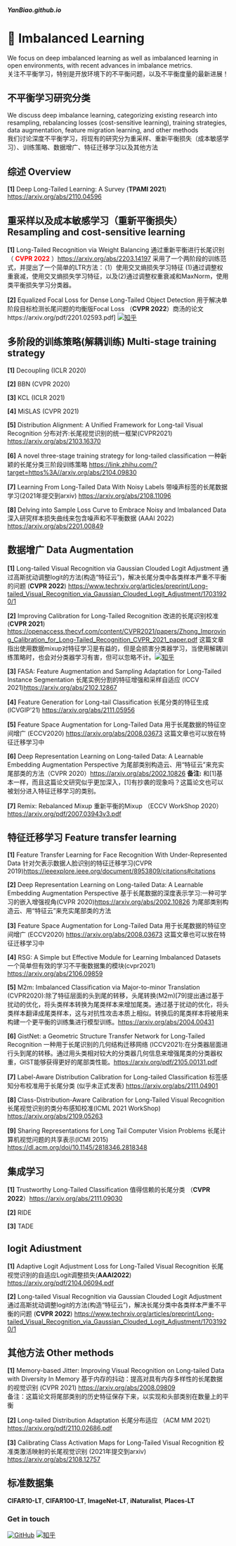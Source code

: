 ##### YanBiao.github.io
# 👋 Imbalanced Learning
We focus on deep imbalanced learning as well as imbalanced learning in open environments, with recent advances in imbalance metrics.
<br />关注不平衡学习，特别是开放环境下的不平衡问题，以及不平衡度量的最新进展！

## 不平衡学习研究分类
We discuss deep imbalance learning, categorizing existing research into resampling, rebalancing losses (cost-sensitive learning), training strategies, data augmentation, feature migration learning, and other methods
<br />我们讨论深度不平衡学习，将现有的研究分为重采样、重新平衡损失（成本敏感学习）、训练策略、数据增广、特征迁移学习以及其他方法


## 综述 Overview
**[1]** Deep Long-Tailed Learning: A Survey (**TPAMI 2021**) https://arxiv.org/abs/2110.04596

## 重采样以及成本敏感学习（重新平衡损失） Resampling and cost-sensitive learning 
**[1]** Long-Tailed Recognition via Weight Balancing 通过重新平衡进行长尾识别（<font color=red> **CVPR 2022** </font>）https://arxiv.org/abs/2203.14197 采用了一个两阶段的训练范式，并提出了一个简单的LTR方法：（1）使用交叉熵损失学习特征 (1)通过调整权重衰减，使用交叉熵损失学习特征，以及(2)通过调整权重衰减和MaxNorm，使用类平衡损失学习分类器。

**[2]** Equalized Focal Loss for Dense Long-Tailed Object Detection 用于解决单阶段目标检测长尾问题的均衡版Focal Loss （**CVPR 2022**）商汤的论文https://arxiv.org/pdf/2201.02593.pdf] [![知乎](https://img.shields.io/badge/知乎-white?logo=zhihu)](https://zhuanlan.zhihu.com/p/489606679)

## 多阶段的训练策略(解耦训练) Multi-stage training strategy
**[1]** Decoupling (ICLR 2020)

**[2]** BBN (CVPR 2020)

**[3]** KCL (ICLR 2021)

**[4]** MiSLAS (CVPR 2021)

**[5]** Distribution Alignment: A Unified Framework for Long-tail Visual Recognition 分布对齐:长尾视觉识别的统一框架(CVPR2021) https://arxiv.org/abs/2103.16370

**[6]** A novel three-stage training strategy for long-tailed classification 一种新颖的长尾分类三阶段训练策略 https://link.zhihu.com/?target=https%3A//arxiv.org/abs/2104.09830

**[7]** Learning From Long-Tailed Data With Noisy Labels 带噪声标签的长尾数据学习(2021年提交到arxiv) https://arxiv.org/abs/2108.11096

**[8]** Delving into Sample Loss Curve to Embrace Noisy and Imbalanced Data 深入研究样本损失曲线来包含噪声和不平衡数据 (AAAI 2022) https://arxiv.org/abs/2201.00849

## 数据增广 Data Augmentation
**[1]** Long-tailed Visual Recognition via Gaussian Clouded Logit Adjustment 通过高斯扰动调整logit的方法(构造“特征云”)，解决长尾分类中各类样本严重不平衡的问题 (**CVPR 2022**) https://www.techrxiv.org/articles/preprint/Long-tailed_Visual_Recognition_via_Gaussian_Clouded_Logit_Adjustment/17031920/1

**[2]** Improving Calibration for Long-Tailed Recognition 改进的长尾识别校准(**CVPR 2021**) https://openaccess.thecvf.com/content/CVPR2021/papers/Zhong_Improving_Calibration_for_Long-Tailed_Recognition_CVPR_2021_paper.pdf 这篇文章指出使用数据mixup对特征学习是有益的，但是会损害分类器学习，当使用解耦训练策略时，也会对分类器学习有害，但可以忽略不计。[![知乎](https://img.shields.io/badge/知乎-white?logo=zhihu)](https://zhuanlan.zhihu.com/p/419911014)

**[3]** FASA: Feature Augmentation and Sampling Adaptation for Long-Tailed Instance Segmentation 长尾实例分割的特征增强和采样自适应 (ICCV 2021)https://arxiv.org/abs/2102.12867

**[4]** Feature Generation for Long-tail Classification 长尾分类的特征生成 (ICVGIP'21) https://arxiv.org/abs/2111.05956

**[5]** Feature Space Augmentation for Long-Tailed Data 用于长尾数据的特征空间增广 (ECCV2020) https://arxiv.org/abs/2008.03673 这篇文章也可以放在特征迁移学习中

**[6]** Deep Representation Learning on Long-tailed Data: A Learnable Embedding Augmentation Perspective 为尾部类别构造云、用“特征云”来充实尾部类的方法（CVPR 2020）https://arxiv.org/abs/2002.10826 **备注:** 和[1]基本一样，而且这篇论文研究似乎更加深入，[1]有抄袭的现象吗？这篇论文也可以被划分进入特征迁移学习的类别。

**[7]** Remix: Rebalanced Mixup 重新平衡的Mixup （ECCV WorkShop 2020）https://arxiv.org/pdf/2007.03943v3.pdf

## 特征迁移学习 Feature transfer learning
**[1]** Feature Transfer Learning for Face Recognition With Under-Represented Data 针对欠表示数据人脸识别的特征迁移学习(CVPR 2019)https://ieeexplore.ieee.org/document/8953809/citations#citations

**[2]** Deep Representation Learning on Long-tailed Data: A Learnable Embedding Augmentation Perspective 基于长尾数据的深度表示学习:一种可学习的嵌入增强视角(CVPR  2020)https://arxiv.org/abs/2002.10826 为尾部类别构造云、用“特征云”来充实尾部类的方法

**[3]** Feature Space Augmentation for Long-Tailed Data 用于长尾数据的特征空间增广 (ECCV2020) https://arxiv.org/abs/2008.03673 这篇文章也可以放在特征迁移学习中

**[4]** RSG: A Simple but Effective Module for Learning Imbalanced Datasets 一个简单但有效的学习不平衡数据集的模块(cvpr2021) https://arxiv.org/abs/2106.09859

**[5]** M2m: Imbalanced Classification via Major-to-minor Translation (CVPR2020):除了特征层面的头到尾的转移，头尾转换(M2m)[79]提出通过基于扰动的优化，将头类样本转换为尾类样本来增加尾类。通过基于扰动的优化，将头类样本翻译成尾类样本，这与对抗性攻击本质上相似。转换后的尾类样本将被用来构建一个更平衡的训练集进行模型训练。https://arxiv.org/abs/2004.00431

**[6]** GistNet: a Geometric Structure Transfer Network for Long-Tailed Recognition  一种用于长尾识别的几何结构迁移网络 (ICCV2021):在分类器层面进行头到尾的转移。通过用头类相对较大的分类器几何信息来增强尾类的分类器权重，GIST能够获得更好的尾部类性能。https://arxiv.org/pdf/2105.00131.pdf

**[7]** Label-Aware Distribution Calibration for Long-tailed Classification 标签感知分布校准用于长尾分类 (似乎未正式发表) https://arxiv.org/abs/2111.04901

**[8]** Class-Distribution-Aware Calibration for Long-Tailed Visual Recognition 长尾视觉识别的类分布感知校准(ICML 2021 WorkShop) https://arxiv.org/abs/2109.05263

**[9]** Sharing Representations for Long Tail Computer Vision Problems 长尾计算机视觉问题的共享表示(ICMI 2015) https://dl.acm.org/doi/10.1145/2818346.2818348

## 集成学习 
**[1]** Trustworthy Long-Tailed Classification 值得信赖的长尾分类 （**CVPR 2022**）https://arxiv.org/abs/2111.09030

**[2]** RIDE

**[3]** TADE

## logit Adiustment
**[1]** Adaptive Logit Adjustment Loss for Long-Tailed Visual Recognition 长尾视觉识别的自适应Logit调整损失(**AAAI2022**) https://arxiv.org/pdf/2104.06094.pdf

**[2]** Long-tailed Visual Recognition via Gaussian Clouded Logit Adjustment 通过高斯扰动调整logit的方法(构造“特征云”)，解决长尾分类中各类样本严重不平衡的问题 (**CVPR 2022**) https://www.techrxiv.org/articles/preprint/Long-tailed_Visual_Recognition_via_Gaussian_Clouded_Logit_Adjustment/17031920/1

## 其他方法 Other methods
**[1]** Memory-based Jitter: Improving Visual Recognition on Long-tailed Data with Diversity In Memory 基于内存的抖动：提高对具有内存多样性的长尾数据的视觉识别 (CVPR 2021) https://arxiv.org/abs/2008.09809
<br />备注：这篇论文将尾部类别的历史特征保存下来，以实现和头部类别在数量上的平衡

**[2]** Long-tailed Distribution Adaptation 长尾分布适应 （ACM MM 2021）https://arxiv.org/pdf/2110.02686.pdf

**[3]** Calibrating Class Activation Maps for Long-Tailed Visual Recognition 校准类激活映射的长尾视觉识别 (2021年提交到arxiv) https://arxiv.org/abs/2108.12757

## 标准数据集
**CIFAR10-LT**, **CIFAR100-LT**, **ImageNet-LT**, **iNaturalist**, **Places-LT**

### Get in touch
[![GitHub](https://img.shields.io/badge/GitHub-grey?logo=github)](https://github.com/mayanbiao1234)
[![知乎](https://img.shields.io/badge/知乎-white?logo=zhihu)](https://www.zhihu.com/people/ma-yan-biao-73)


